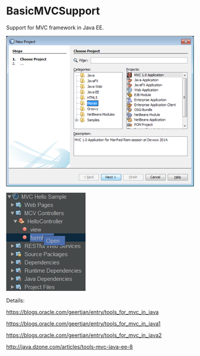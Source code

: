 # BasicMVCSupport
Support for MVC framework in Java EE.

![](https://github.com/GeertjanWielenga/BasicMVCSupport/blob/master/pic1.png)

![](https://github.com/GeertjanWielenga/BasicMVCSupport/blob/master/pic2.png)

Details:

https://blogs.oracle.com/geertjan/entry/tools_for_mvc_in_java

https://blogs.oracle.com/geertjan/entry/tools_for_mvc_in_java1

https://blogs.oracle.com/geertjan/entry/tools_for_mvc_in_java2

http://java.dzone.com/articles/tools-mvc-java-ee-8
